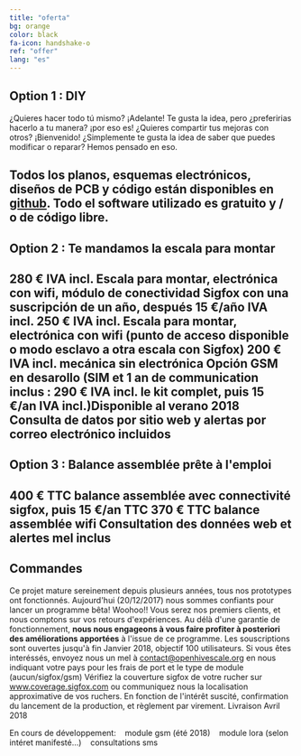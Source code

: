 ```yaml
---
title: "oferta"
bg: orange
color: black
fa-icon: handshake-o
ref: "offer"
lang: "es"
---
```


## Option 1 : DIY
¿Quieres hacer todo tú mismo? ¡Adelante!
Te gusta la idea, pero ¿preferirias hacerlo a tu manera? ¡por eso es!
¿Quieres compartir tus mejoras con otros?  ¡Bienvenido!
¿Simplemente te gusta la idea de saber que puedes modificar o reparar? Hemos pensado en eso.

Todos los planos, esquemas electrónicos, diseños de PCB y código están disponibles en [github](https://github.com/openhivescale).
Todo el software utilizado es gratuito y / o de código libre.
-------------------------
## Option 2 : Te mandamos la escala para montar
280 € IVA incl. Escala para montar, electrónica con wifi, módulo de conectividad Sigfox con una suscripción de un año, después 15 €/año IVA incl.
250 € IVA incl. Escala para montar, electrónica con wifi (punto de acceso disponible o modo esclavo a otra escala con Sigfox)
200 € IVA incl. mecánica sin electrónica
Opción GSM en desarollo (SIM et 1 an de communication inclus : 290 € IVA incl. le kit complet, puis 15 €/an IVA incl.)Disponible al verano 2018
Consulta de datos por sitio web y alertas por correo electrónico incluidos
-------------------------
## Option 3 : Balance assemblée prête à l'emploi 
400 € TTC balance assemblée avec connectivité sigfox, puis 15 €/an TTC
370 € TTC balance assemblée wifi
Consultation des données web et alertes mel inclus
-------------------------
## Commandes 
Ce projet mature sereinement depuis plusieurs années, tous nos prototypes ont fonctionnés.
Aujourd'hui (20/12/2017) nous sommes confiants pour lancer un programme bêta! Woohoo!!
Vous serez nos premiers clients, et nous comptons sur vos retours d'expériences. 
Au délà d'une garantie de fonctionnement, **nous nous engageons à vous faire profiter à posteriori des améliorations apportées** à l'issue de ce programme.
Les souscriptions sont ouvertes jusqu'à fin Janvier 2018, objectif 100 utilisateurs. 
Si vous êtes interéssés, envoyez nous un mel à contact@openhivescale.org en nous indiquant votre pays pour les frais de port et le type de module (aucun/sigfox/gsm) 
Vérifiez la couverture sigfox de votre rucher sur www.coverage.sigfox.com ou communiquez nous la localisation approximative de vos ruchers. 
En fonction de l'intérêt suscité, confirmation du lancement de la production, et règlement par virement.
Livraison Avril 2018

En cours de développement:    module gsm (été 2018)    module lora (selon intéret manifesté...)    consultations sms
